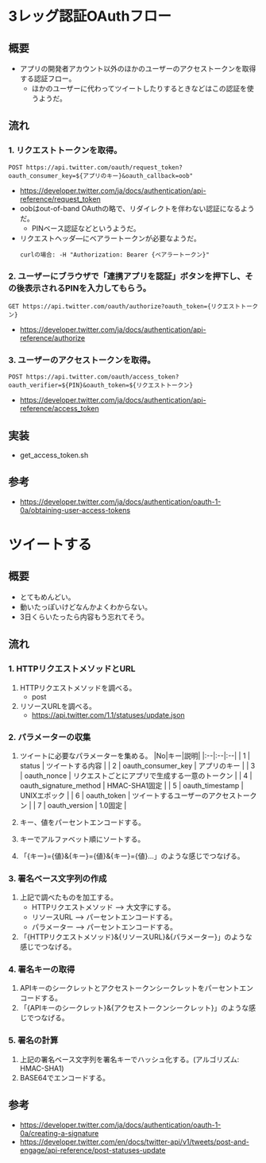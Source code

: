 # 3レッグ認証OAuthフロー
## 概要
- アプリの開発者アカウント以外のほかのユーザーのアクセストークンを取得する認証フロー。
  - ほかのユーザーに代わってツイートしたりするときなどはこの認証を使うようだ。

## 流れ
### 1. リクエストトークンを取得。
  ```
  POST https://api.twitter.com/oauth/request_token?oauth_consumer_key=${アプリのキー}&oauth_callback=oob"
  ```
  - https://developer.twitter.com/ja/docs/authentication/api-reference/request_token
  - oobはout-of-band OAuthの略で、リダイレクトを伴わない認証になるようだ。
    - PINベース認証などというようだ。
  - リクエストヘッダ―にベアラートークンが必要なようだ。
    ```
    curlの場合: -H "Authorization: Bearer {ベアラートークン}"
    ```

### 2. ユーザーにブラウザで「連携アプリを認証」ボタンを押下し、その後表示されるPINを入力してもらう。
  ```
  GET https://api.twitter.com/oauth/authorize?oauth_token={リクエストトークン}
  ```
  - https://developer.twitter.com/ja/docs/authentication/api-reference/authorize

### 3. ユーザーのアクセストークンを取得。
  ```
  POST https://api.twitter.com/oauth/access_token?oauth_verifier=${PIN}&oauth_token=${リクエストトークン}
  ```
  - https://developer.twitter.com/ja/docs/authentication/api-reference/access_token

## 実装
- get_access_token.sh

## 参考
- https://developer.twitter.com/ja/docs/authentication/oauth-1-0a/obtaining-user-access-tokens

# ツイートする
## 概要
- とてもめんどい。
- 動いたっぽいけどなんかよくわからない。
- 3日くらいたったら内容もう忘れてそう。

## 流れ
### 1. HTTPリクエストメソッドとURL
1. HTTPリクエストメソッドを調べる。
    - post
1. リソースURLを調べる。
    - https://api.twitter.com/1.1/statuses/update.json

### 2. パラメーターの収集
1. ツイートに必要なパラメーターを集める。
    |No|キー|説明|
    |:--|:--|:--|
    | 1 | status | ツイートする内容 |
    | 2 | oauth_consumer_key | アプリのキー |
    | 3 | oauth_nonce | リクエストごとにアプリで生成する一意のトークン |
    | 4 | oauth_signature_method | HMAC-SHA1固定 |
    | 5 | oauth_timestamp | UNIXエポック |
    | 6 | oauth_token | ツイートするユーザーのアクセストークン |
    | 7 | oauth_version | 1.0固定 |

1. キー、値をパーセントエンコードする。
1. キーでアルファベット順にソートする。
1. 「{キー}={値}&{キー}={値}&{キー}={値}...」のような感じでつなげる。

### 3. 署名ベース文字列の作成
1. 上記で調べたものを加工する。
    - HTTPリクエストメソッド --> 大文字にする。
    - リソースURL --> パーセントエンコードする。
    - パラメーター --> パーセントエンコードする。
1. 「{HTTPリクエストメソッド}&{リソースURL}&{パラメーター}」のような感じでつなげる。

### 4. 署名キーの取得
1. APIキーのシークレットとアクセストークンシークレットをパーセントエンコードする。
1. 「{APIキーのシークレット}&{アクセストークンシークレット}」のような感じでつなげる。

### 5. 署名の計算
1. 上記の署名ベース文字列を署名キーでハッシュ化する。(アルゴリズム: HMAC-SHA1)
1. BASE64でエンコードする。

## 参考
- https://developer.twitter.com/ja/docs/authentication/oauth-1-0a/creating-a-signature
- https://developer.twitter.com/en/docs/twitter-api/v1/tweets/post-and-engage/api-reference/post-statuses-update

